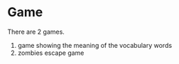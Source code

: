 # Game
 There are 2 games. 
 1. game showing the meaning of the vocabulary words 
 2. zombies escape game
